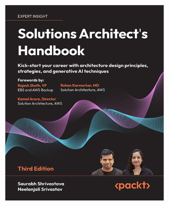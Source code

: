 <html lang="en-US" xml:lang="en-US" xmlns="http://www.w3.org/1999/xhtml" xmlns:epub="http://www.idpf.org/2007/ops">
<head>
<title>cover</title>
<!-- kobo-style -->
<style id="koboSpanStyle" type="text/css" xmlns="http://www.w3.org/1999/xhtml">.koboSpan { -webkit-text-combine: inherit; }</style>
</head>
<body>
<div epub:type="cover" style="text-align:center;">
<span class="koboSpan" id="kobo.1.1" xmlns="http://www.w3.org/1999/xhtml"><img alt="cover.png" src="../assets/images/cover.png" style="max-width:100%;"/></span>
</div>
</body>
</html>
